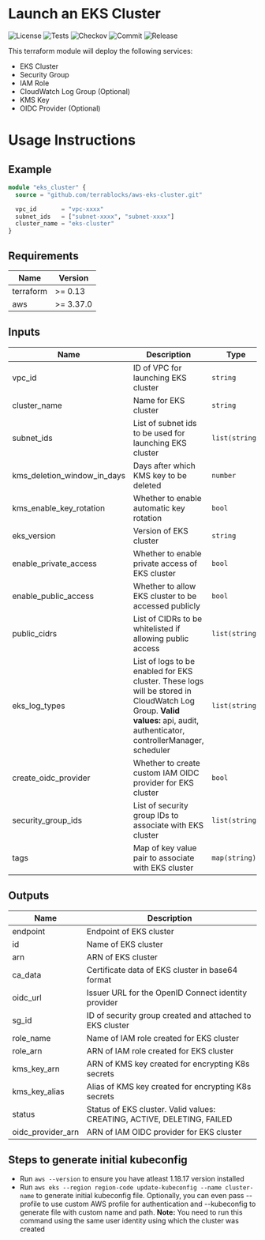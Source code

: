 # Launch an EKS Cluster

![License](https://img.shields.io/github/license/terrablocks/aws-eks-cluster?style=for-the-badge) ![Tests](https://img.shields.io/github/actions/workflow/status/terrablocks/aws-eks-cluster/tests.yml?branch=main&label=Test&style=for-the-badge) ![Checkov](https://img.shields.io/github/actions/workflow/status/terrablocks/aws-eks-cluster/checkov.yml?branch=main&label=Test&style=for-the-badge) ![Commit](https://img.shields.io/github/last-commit/terrablocks/aws-eks-cluster?style=for-the-badge) ![Release](https://img.shields.io/github/v/release/terrablocks/aws-eks-cluster?style=for-the-badge)

This terraform module will deploy the following services:
- EKS Cluster
- Security Group
- IAM Role
- CloudWatch Log Group (Optional)
- KMS Key
- OIDC Provider (Optional)

# Usage Instructions
## Example
```terraform
module "eks_cluster" {
  source = "github.com/terrablocks/aws-eks-cluster.git"

  vpc_id       = "vpc-xxxx"
  subnet_ids   = ["subnet-xxxx", "subnet-xxxx"]
  cluster_name = "eks-cluster"
}
```

## Requirements

| Name | Version |
|------|---------|
| terraform | >= 0.13 |
| aws | >= 3.37.0 |

## Inputs

| Name | Description | Type | Default | Required |
|------|-------------|------|---------|:--------:|
| vpc_id | ID of VPC for launching EKS cluster | `string` | n/a | yes |
| cluster_name | Name for EKS cluster | `string` | n/a | yes |
| subnet_ids | List of subnet ids to be used for launching EKS cluster | `list(string)` | n/a | yes |
| kms_deletion_window_in_days | Days after which KMS key to be deleted | `number` | `30` | no |
| kms_enable_key_rotation | Whether to enable automatic key rotation | `bool` | `false` | no |
| eks_version | Version of EKS cluster | `string` | `""` | no |
| enable_private_access | Whether to enable private access of EKS cluster | `bool` | `true` | no |
| enable_public_access | Whether to allow EKS cluster to be accessed publicly | `bool` | `false` | no |
| public_cidrs | List of CIDRs to be whitelisted if allowing public access | `list(string)` | <pre>[<br>  "0.0.0.0/0"<br>]</pre> | no |
| eks_log_types | List of logs to be enabled for EKS cluster. These logs will be stored in CloudWatch Log Group. **Valid values:** api, audit, authenticator, controllerManager, scheduler | `list(string)` | `[]` | no |
| create_oidc_provider | Whether to create custom IAM OIDC provider for EKS cluster | `bool` | `false` | no |
| security_group_ids | List of security group IDs to associate with EKS cluster | `list(string)` | `null` | no |
| tags | Map of key value pair to associate with EKS cluster | `map(string)` | `{}` | no |

## Outputs

| Name | Description |
|------|-------------|
| endpoint | Endpoint of EKS cluster |
| id | Name of EKS cluster |
| arn | ARN of EKS cluster |
| ca_data | Certificate data of EKS cluster in base64 format |
| oidc_url | Issuer URL for the OpenID Connect identity provider |
| sg_id | ID of security group created and attached to EKS cluster |
| role_name | Name of IAM role created for EKS cluster |
| role_arn | ARN of IAM role created for EKS cluster |
| kms_key_arn | ARN of KMS key created for encrypting K8s secrets |
| kms_key_alias | Alias of KMS key created for encrypting K8s secrets |
| status | Status of EKS cluster. Valid values: CREATING, ACTIVE, DELETING, FAILED |
| oidc_provider_arn | ARN of IAM OIDC provider for EKS cluster |

## Steps to generate initial kubeconfig
- Run `aws --version` to ensure you have atleast 1.18.17 version installed
- Run `aws eks --region region-code update-kubeconfig --name cluster-name` to generate initial kubeconfig file. Optionally, you can even pass --profile to use custom AWS profile for authentication and --kubeconfig to generate file with custom name and path. **Note:** You need to run this command using the same user identity using which the cluster was created
